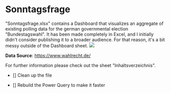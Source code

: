 # Sonntagsfrage

"Sonntagsfrage.xlsx" contains a Dashboard that visualizes an aggregate of existing polling data for the german governmental election "Bundestagswahl".
It has been made completely in Excel, and I initially didn't consider publishing it to a broader audience. For that reason, it's a bit messy outside of the Dashboard sheet.
![](dashboard.png)

**Data Source**: https://www.wahlrecht.de/

For further information please check out the sheet "Inhaltsverzeichnis".

- [] Clean up the file

- [] Rebuild the Power Query to make it faster


 
